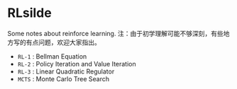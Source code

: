 # RLsilde
Some notes about reinforce learning.
注：由于初学理解可能不够深刻，有些地方写的有点问题，欢迎大家指出。

- `RL-1` : Bellman Equation
- `RL-2` : Policy Iteration and Value Iteration
- `RL-3` : Linear Quadratic Regulator
- `MCTS` : Monte Carlo Tree Search

